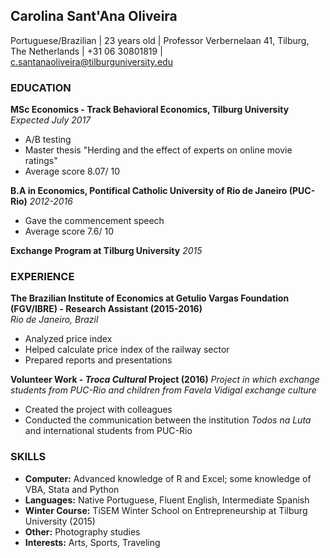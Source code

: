 ## Carolina Sant'Ana Oliveira   
Portuguese/Brazilian | 23 years old |
Professor Verbernelaan 41, Tilburg, The Netherlands | +31 06 30801819 | c.santanaoliveira@tilburguniversity.edu   

### EDUCATION
**MSc Economics - Track Behavioral Economics, Tilburg University** *Expected July 2017*
  
  - A/B testing
  - Master thesis "Herding and the effect of experts on online movie ratings"
  - Average score 8.07/ 10

**B.A in Economics, Pontifical Catholic University of Rio de Janeiro (PUC-Rio)** *2012-2016*

  - Gave the commencement speech
  - Average score 7.6/ 10
  
**Exchange Program at Tilburg University** *2015*

### EXPERIENCE
**The Brazilian Institute of Economics at Getulio Vargas Foundation (FGV/IBRE) - Research Assistant (2015-2016)**            
*Rio de Janeiro, Brazil*         
- Analyzed price index
- Helped calculate price index of the railway sector
- Prepared reports and presentations

**Volunteer Work - *Troca Cultural* Project (2016)**
*Project in which exchange students from PUC-Rio and children from Favela Vidigal exchange culture*
- Created the project with colleagues
- Conducted the communication between the institution *Todos na Luta* and international students from PUC-Rio

### SKILLS
- **Computer:** Advanced knowledge of R and Excel; some knowledge of VBA, Stata and Python
- **Languages:** Native Portuguese, Fluent English, Intermediate Spanish
- **Winter Course:** TiSEM Winter School on Entrepreneurship at Tilburg University (2015)
- **Other:** Photography studies
- **Interests:** Arts, Sports, Traveling
